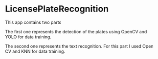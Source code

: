 # LicensePlateRecognition

This app contains two parts

The first one represents the detection of the plates using OpenCV and YOLO for data training.

The second one represents the text recognition. For this part I used Open CV and KNN for data training.
